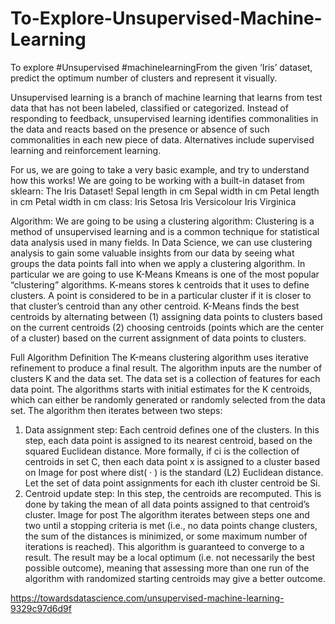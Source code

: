 # To-Explore-Unsupervised-Machine-Learning

To explore #Unsupervised #machinelearningFrom the given ‘Iris’ dataset, predict the optimum number of clusters and represent it visually.

Unsupervised learning is a branch of machine learning that learns from test data that has not been labeled, classified or categorized. Instead of responding to feedback, unsupervised learning identifies commonalities in the data and reacts based on the presence or absence of such commonalities in each new piece of data. Alternatives include supervised learning and reinforcement learning.

For us, we are going to take a very basic example, and try to understand how this works! We are going to be working with a built-in dataset from sklearn: The Iris Dataset!
Sepal length in cm
Sepal width in cm
Petal length in cm
Petal width in cm
class:
Iris Setosa
Iris Versicolour
Iris Virginica

Algorithm:
We are going to be using a clustering algorithm:
Clustering is a method of unsupervised learning and is a common technique for statistical data analysis used in many fields. In Data Science, we can use clustering analysis to gain some valuable insights from our data by seeing what groups the data points fall into when we apply a clustering algorithm.
In particular we are going to use K-Means
Kmeans is one of the most popular “clustering” algorithms. K-means stores k centroids that it uses to define clusters. A point is considered to be in a particular cluster if it is closer to that cluster’s centroid than any other centroid.
K-Means finds the best centroids by alternating between (1) assigning data points to clusters based on the current centroids (2) choosing centroids (points which are the center of a cluster) based on the current assignment of data points to clusters.

Full Algorithm Definition
The Κ-means clustering algorithm uses iterative refinement to produce a final result. The algorithm inputs are the number of clusters Κ and the data set. The data set is a collection of features for each data point. The algorithms starts with initial estimates for the Κ centroids, which can either be randomly generated or randomly selected from the data set. The algorithm then iterates between two steps:
1. Data assignment step:
Each centroid defines one of the clusters. In this step, each data point is assigned to its nearest centroid, based on the squared Euclidean distance. More formally, if ci is the collection of centroids in set C, then each data point x is assigned to a cluster based on
Image for post
where dist( · ) is the standard (L2) Euclidean distance. Let the set of data point assignments for each ith cluster centroid be Si.
2. Centroid update step:
In this step, the centroids are recomputed. This is done by taking the mean of all data points assigned to that centroid’s cluster.
Image for post
The algorithm iterates between steps one and two until a stopping criteria is met (i.e., no data points change clusters, the sum of the distances is minimized, or some maximum number of iterations is reached).
This algorithm is guaranteed to converge to a result. The result may be a local optimum (i.e. not necessarily the best possible outcome), meaning that assessing more than one run of the algorithm with randomized starting centroids may give a better outcome.

https://towardsdatascience.com/unsupervised-machine-learning-9329c97d6d9f
